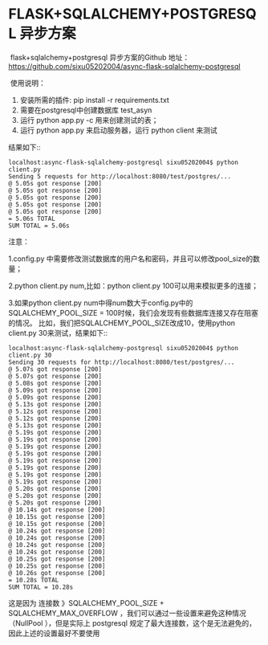 # FLASK+SQLALCHEMY+POSTGRESQL 异步方案

​        flask+sqlalchemy+postgresql 异步方案的Github 地址：<https://github.com/sixu05202004/async-flask-sqlalchemy-postgresql>

​    使用说明：

1. 安装所需的插件: pip install -r requirements.txt
2. 需要在postgresql中创建数据库 test_asyn
3. 运行 python app.py -c 用来创建测试的表；
4. 运行 python app.py 来启动服务器，运行 python client 来测试

结果如下::

```
localhost:async-flask-sqlalchemy-postgresql sixu05202004$ python client.py
Sending 5 requests for http://localhost:8080/test/postgres/...
@ 5.05s got response [200]
@ 5.05s got response [200]
@ 5.05s got response [200]
@ 5.05s got response [200]
@ 5.05s got response [200]
= 5.06s TOTAL
SUM TOTAL = 5.06s
```

注意：

1.config.py 中需要修改测试数据库的用户名和密码，并且可以修改pool_size的数量；

2.python client.py num,比如：python client.py 100可以用来模拟更多的连接；

3.如果python client.py num中得num数大于config.py中的SQLALCHEMY_POOL_SIZE = 100时候，我们会发现有些数据库连接又存在阻塞的情况。 比如，我们把SQLALCHEMY_POOL_SIZE改成10，使用python client.py 30来测试，结果如下::

```
localhost:async-flask-sqlalchemy-postgresql sixu05202004$ python client.py 30
Sending 30 requests for http://localhost:8080/test/postgres/...
@ 5.07s got response [200]
@ 5.07s got response [200]
@ 5.08s got response [200]
@ 5.09s got response [200]
@ 5.09s got response [200]
@ 5.13s got response [200]
@ 5.12s got response [200]
@ 5.12s got response [200]
@ 5.13s got response [200]
@ 5.19s got response [200]
@ 5.19s got response [200]
@ 5.19s got response [200]
@ 5.19s got response [200]
@ 5.19s got response [200]
@ 5.19s got response [200]
@ 5.19s got response [200]
@ 5.19s got response [200]
@ 5.20s got response [200]
@ 5.20s got response [200]
@ 5.20s got response [200]
@ 10.14s got response [200]
@ 10.15s got response [200]
@ 10.15s got response [200]
@ 10.24s got response [200]
@ 10.24s got response [200]
@ 10.24s got response [200]
@ 10.24s got response [200]
@ 10.25s got response [200]
@ 10.25s got response [200]
@ 10.26s got response [200]
= 10.28s TOTAL
SUM TOTAL = 10.28s
```

这是因为 连接数 》SQLALCHEMY_POOL_SIZE + SQLALCHEMY_MAX_OVERFLOW ，我们可以通过一些设置来避免这种情况（NullPool ），但是实际上 postgresql 规定了最大连接数，这个是无法避免的，因此上述的设置最好不要使用